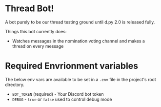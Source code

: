 # Thread Bot!

A bot purely to be our thread testing ground until d.py 2.0 is released fully.

Things this bot currently does:
 - Watches messages in the nomination voting channel and makes a thread on every message

# Required Envrionment variables

The below env vars are available to be set in a `.env` file in the project's root directory.

 - `BOT_TOKEN` (required) - Your Discord bot token
 - `DEBUG` - `true` or `false` used to control debug mode